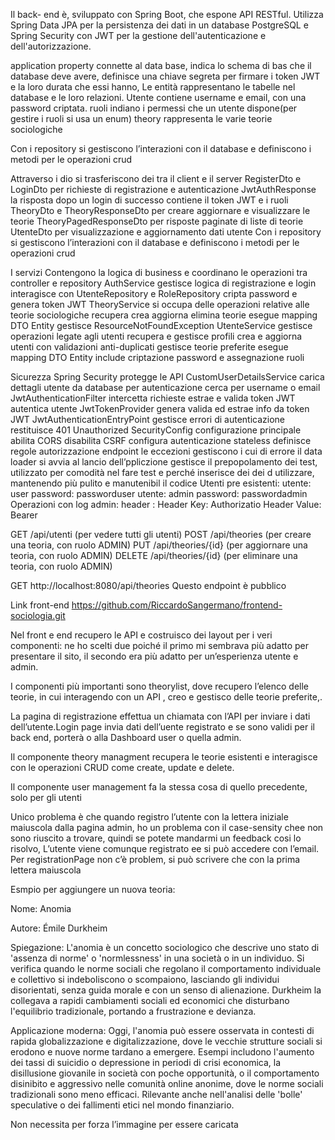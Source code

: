 Il back- end è, sviluppato con Spring Boot, che espone API RESTful. Utilizza Spring Data JPA per la persistenza dei dati in un database PostgreSQL e Spring Security con JWT per la gestione dell'autenticazione e dell'autorizzazione.



application property connette al data base, indica lo schema di bas che il database deve avere, definisce una chiave segreta per firmare i token JWT  e la loro durata che essi hanno,
Le entità rappresentano le tabelle nel database e le loro relazioni. Utente contiene username e email, con una password criptata.
ruoli indiano i permessi che un utente dispone(per gestire i ruoli si usa un enum)
theory rappresenta le varie teorie sociologiche

 Con i repository si gestiscono l’interazioni con il database e definiscono  i metodi per le operazioni crud

Attraverso i dio si trasferiscono dei tra il client e il server
RegisterDto e LoginDto per richieste di registrazione e autenticazione
JwtAuthResponse la risposta dopo un login di successo contiene il token JWT e i ruoli
TheoryDto e TheoryResponseDto per creare aggiornare e visualizzare le teorie
TheoryPagedResponseDto per risposte paginate di liste di teorie
UtenteDto per visualizzazione e aggiornamento dati utente Con i repository si gestiscono l’interazioni con il database e definiscono  i metodi per le operazioni crud

I servizi Contengono la logica di business e coordinano le operazioni tra controller e repository
AuthService gestisce logica di registrazione e login interagisce con UtenteRepository e RoleRepository cripta password e genera token JWT
TheoryService si occupa delle operazioni relative alle teorie sociologiche recupera crea aggiorna elimina teorie esegue mapping DTO Entity gestisce ResourceNotFoundException
UtenteService gestisce operazioni legate agli utenti recupera e gestisce profili crea e aggiorna utenti con validazioni anti-duplicati gestisce teorie preferite esegue mapping DTO Entity include criptazione password e assegnazione ruoli

Sicurezza
Spring Security protegge le API
CustomUserDetailsService carica dettagli utente da database per autenticazione cerca per username o email
JwtAuthenticationFilter intercetta richieste estrae e valida token JWT autentica utente
JwtTokenProvider genera valida ed estrae info da token JWT
JwtAuthenticationEntryPoint gestisce errori di autenticazione restituisce 401 Unauthorized
SecurityConfig configurazione principale abilita CORS disabilita CSRF configura autenticazione stateless definisce regole autorizzazione endpoint
le eccezioni gestiscono i cui di errore
il data loader si avvia al lancio dell’ppliczione gestisce il prepopolamento dei test, utilizzato per comodità nel fare test e perché inserisce dei dei d utilizzare, mantenendo più pulito e manutenibil il codice
Utenti pre esistenti:
utente: user 
password: passworduser
utente: admin
password: passwordadmin
Operazioni con log admin:
header :
Header Key: Authorizatio
Header Value: Bearer <lIl tuo token>

GET /api/utenti (per vedere tutti gli utenti)
POST /api/theories (per creare una teoria, con ruolo ADMIN)
PUT /api/theories/{id} (per aggiornare una teoria, con ruolo ADMIN)
DELETE /api/theories/{id} (per eliminare una teoria, con ruolo ADMIN)

GET http://localhost:8080/api/theories
Questo endpoint è pubblico


Link front-end https://github.com/RiccardoSangermano/frontend-sociologia.git

Nel front e end  recupero le API e costruisco dei layout per i veri componenti: ne ho scelti due poiché il primo mi sembrava più adatto per presentare il sito, il secondo era più adatto per un’esperienza utente e  admin.

I componenti più importanti sono theorylist, dove recupero l’elenco delle teorie, in  cui interagendo con un API , creo e gestisco delle teorie preferite,.

La pagina di registrazione effettua un chiamata con l’API per inviare i dati dell’utente.Login page invia dati dell’uente registrato e se sono validi per il back end, porterà o alla Dashboard user o quella admin.

Il componente theory managment recupera le teorie esistenti e interagisce con le operazioni CRUD come create, update e delete.

Il componente user management fa la stessa cosa di quello precedente, solo per gli utenti

Unico problema è che quando registro l’utente con la lettera iniziale maiuscola dalla pagina admin, ho un problema con il case-sensity chee non sono riuscito a trovare, quindi se potete mandarmi un feedback cosi lo risolvo, L’utente viene comunque registrato ee si può accedere con l’email. Per registrationPage non c’è problem, si può scrivere che con la prima lettera maiuscola


Esmpio per aggiungere un nuova teoria:

Nome: Anomia

   Autore: Émile Durkheim

Spiegazione: L'anomia è un concetto sociologico che descrive uno stato di 'assenza di norme' o 'normlessness' in una società o in un individuo. Si verifica quando le norme sociali che regolano il comportamento individuale e collettivo si indeboliscono o scompaiono, lasciando gli individui disorientati, senza guida morale e con un senso di alienazione. Durkheim la collegava a rapidi cambiamenti sociali ed economici che disturbano l'equilibrio tradizionale, portando a frustrazione e devianza.

 Applicazione moderna: Oggi, l'anomia può essere osservata in contesti di rapida globalizzazione e digitalizzazione, dove le vecchie strutture sociali si erodono e nuove norme tardano a emergere. Esempi includono l'aumento dei tassi di suicidio o depressione in periodi di crisi economica, la disillusione giovanile in società con poche opportunità, o il comportamento disinibito e aggressivo nelle comunità online anonime, dove le norme sociali tradizionali sono meno efficaci. Rilevante anche nell'analisi delle 'bolle' speculative o dei fallimenti etici nel mondo finanziario.

Non necessita per forza l’immagine per essere caricata

